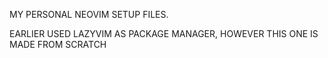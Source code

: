 MY PERSONAL NEOVIM SETUP FILES.

EARLIER USED LAZYVIM AS PACKAGE MANAGER, HOWEVER THIS ONE IS MADE FROM SCRATCH
